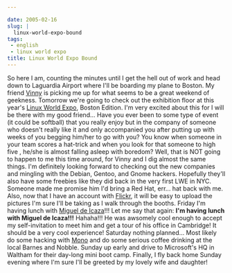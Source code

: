 ```yaml
---

date: 2005-02-16
slug: |
  linux-world-expo-bound
tags:
 - english
 - linux world expo
title: Linux World Expo Bound
---
```


So here I am, counting the minutes until I get the hell out of work and
head down to Laguardia Airport where I'll be boarding my plane to
Boston. My friend [Vinny](http://blog.supertoadman.com) is picking me up
for what seems to be a great weekend of geekness. Tomorrow we're going
to check out the exhibition floor at this year's [Linux World
Expo](http://www.linuxworldexpo.com/live/12/events/12BOS05A), Boston
Edition. I'm very excited about this for I will be there with my good
friend... Have you ever been to some type of event (it could be
softball) that you really enjoy but in the company of someone who
doesn't really like it and only accompanied you after putting up with
weeks of you begging him/her to go with you? You know when someone in
your team scores a hat-trick and when you look for that someone to high
five , he/she is almost falling asleep with boredom? Well, that is NOT
going to happen to me this time around, for Vinny and I dig almost the
same things. I'm definitely looking forward to checking out the new
companies and mingling with the Debian, Gentoo, and Gnome hackers.
Hopefully they'll also have some freebies like they did back in the very
first LWE in NYC. Someone made me promise him I'd bring a Red Hat,
err... hat back with me. Also, now that I have an account with
[Flickr](http://www.flickr.com), it will be easy to upload the pictures
I'm sure I'll be taking as I walk through the booths. Friday I'm having
lunch with [Miguel de
Icaza](http://primates.ximian.com/~miguel/activity-log.php)!!! Let me
say that again: **I'm having lunch with Miguel de Icaza!!!** Hahaha!!!
He was awsomely cool enough to accept my self-invitation to meet him and
get a tour of his office in Cambridge! It should be a very cool
experience! Saturday nothing planned... Most likely do some hacking with
[Mono](http://www.mono-project.com/about/index.html) and do some serious
coffee drinking at the local Barnes and Nobble. Sunday up early and
drive to Microsoft's HQ in Waltham for their day-long mini boot camp.
Finally, I fly back home Sunday evening where I'm sure I'll be greeted
by my lovely wife and daughter!
